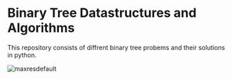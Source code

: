 # Binary Tree Datastructures and Algorithms
 This repository consists of diffrent binary tree probems and their solutions in python.

![maxresdefault](https://user-images.githubusercontent.com/83153656/190956269-c9fdbd45-4c21-4ea7-b309-da15ae9b6231.jpg)
